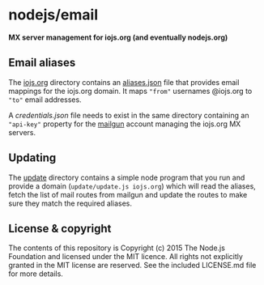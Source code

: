 # nodejs/email

**MX server management for iojs.org (and eventually nodejs.org)**

## Email aliases

The [iojs.org](./iojs.org) directory contains an [aliases.json](./iojs.org/aliases.json) file that provides email mappings for the iojs.org domain. It maps `"from"` usernames @iojs.org to `"to"` email addresses.

A _credentials.json_ file needs to exist in the same directory containing an `"api-key"` property for the [mailgun](http://www.mailgun.com/) account managing the iojs.org MX servers.

## Updating

The [update](./update) directory contains a simple node program that you run and provide a domain (`update/update.js iojs.org`) which will read the aliases, fetch the list of mail routes from mailgun and update the routes to make sure they match the required aliases.

## License & copyright

The contents of this repository is Copyright (c) 2015 The Node.js Foundation and licensed under the MIT licence. All rights not explicitly granted in the MIT license are reserved. See the included LICENSE.md file for more details.

